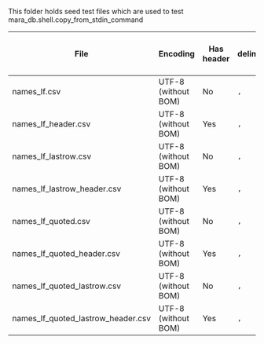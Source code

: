 This folder holds seed test files which are used to test mara_db.shell.copy_from_stdin_command

| File                               | Encoding            | Has header | delimiter_char | Quoted columns | File ending | Has last line closing
| ---------------------------------- | ------------------- | ---------- | -------------- | -------------- | ----------- | ----------------------
| names_lf.csv                       | UTF-8 (without BOM) | No         | `,`            | No             | LF          | No
| names_lf_header.csv                | UTF-8 (without BOM) | Yes        | `,`            | No             | LF          | No
| names_lf_lastrow.csv               | UTF-8 (without BOM) | No         | `,`            | No             | LF          | Yes
| names_lf_lastrow_header.csv        | UTF-8 (without BOM) | Yes        | `,`            | No             | LF          | Yes
| names_lf_quoted.csv                | UTF-8 (without BOM) | No         | `,`            | Yes            | LF          | No
| names_lf_quoted_header.csv         | UTF-8 (without BOM) | Yes        | `,`            | Yes            | LF          | No
| names_lf_quoted_lastrow.csv        | UTF-8 (without BOM) | No         | `,`            | Yes            | LF          | Yes
| names_lf_quoted_lastrow_header.csv | UTF-8 (without BOM) | Yes        | `,`            | Yes            | LF          | Yes
